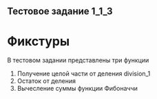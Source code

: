## Тестовое задание 1_1_3
# Фикстуры
В тестовом задании представлены три функции
1. Получение целой части от деления division_1
2. Остаток от деления
3. Вычесление суммы функции Фибоначчи

